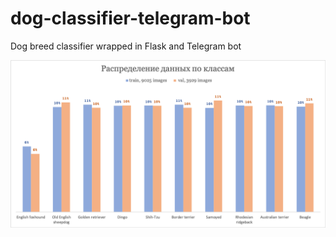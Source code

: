 # dog-classifier-telegram-bot
Dog breed classifier wrapped in Flask and Telegram bot

![EDA](./images/breed.png)
